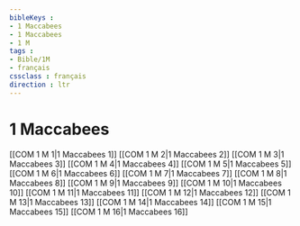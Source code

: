 ```yaml
---
bibleKeys : 
- 1 Maccabees
- 1 Maccabees
- 1 M
tags : 
- Bible/1M
- français
cssclass : français
direction : ltr
---
```


# 1 Maccabees

[[COM 1 M 1|1 Maccabees 1]]
[[COM 1 M 2|1 Maccabees 2]]
[[COM 1 M 3|1 Maccabees 3]]
[[COM 1 M 4|1 Maccabees 4]]
[[COM 1 M 5|1 Maccabees 5]]
[[COM 1 M 6|1 Maccabees 6]]
[[COM 1 M 7|1 Maccabees 7]]
[[COM 1 M 8|1 Maccabees 8]]
[[COM 1 M 9|1 Maccabees 9]]
[[COM 1 M 10|1 Maccabees 10]]
[[COM 1 M 11|1 Maccabees 11]]
[[COM 1 M 12|1 Maccabees 12]]
[[COM 1 M 13|1 Maccabees 13]]
[[COM 1 M 14|1 Maccabees 14]]
[[COM 1 M 15|1 Maccabees 15]]
[[COM 1 M 16|1 Maccabees 16]]
